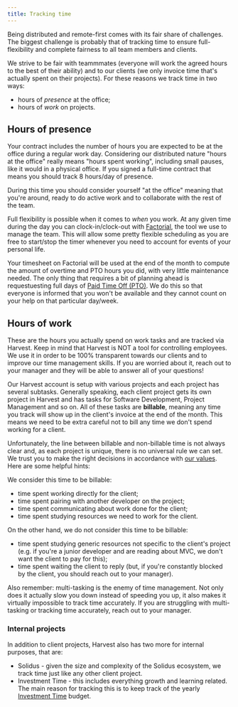 ```yaml
---
title: Tracking time
---
```


Being distributed and remote-first comes with its fair share of challenges. The biggest challenge
is probably that of tracking time to ensure full-flexibility and complete fairness to all team
members and clients.

We strive to be fair with teammmates (everyone will work the agreed hours to the best of their
ability) and to our clients (we only invoice time that's actually spent on their projects).
For these reasons we track time in two ways:

* hours of _presence_ at the office;
* hours of _work_ on projects.

## Hours of presence

Your contract includes the number of hours you are expected to be at the office during a regular
work day. Considering our distributed nature "hours at the office" really means "hours spent working",
including small pauses, like it would in a physical office. If you signed a full-time contract that
means you should track 8 hours/day of presence.

During this time you should consider yourself "at the office" meaning that you're around, ready to
do active work and to collaborate with the rest of the team.

Full flexibility is possible when it comes to _when_ you work. At any given time during
the day you can clock-in/clock-out with [Factorial](https://factorialhr.com/), the tool we use to manage
the team. This will allow some pretty flexible scheduling as you are free to start/stop the timer whenever
you need to account for events of your personal life.

Your timesheet on Factorial will be used at the end of the month to compute the amount of overtime
and PTO hours you did, with very little maintenance needed. The only thing that requires a bit of planning
ahead is requestuesting full days of [Paid Time Off (PTO)](/people-ops/paid-time-off/). We do this
so that everyone is informed that you won't be available and they cannot count on your help on that
particular day/week.

## Hours of work

These are the hours you actually spend on work tasks and are tracked via Harvest. Keep in mind that
Harvest is NOT a tool for controlling employees. We use it in order to be 100% transparent towards
our clients and to improve our time management skills. If you are worried about it, reach out to
your manager and they will be able to answer all of your questions!

Our Harvest account is setup with various projects and each project has several subtasks. Generally
speaking, each client project gets its own project in Harvest and has tasks for Software
Development, Project Management and so on. All of these tasks are **billable**, meaning any time you
track will show up in the client's invoice at the end of the month. This means we need to be extra
careful not to bill any time we don't spend working for a client.

Unfortunately, the line between billable and non-billable time is not always clear and, as each
project is unique, there is no universal rule we can set. We trust you to make the right decisions
in accordance with [our values](about-us/values).
Here are some helpful hints:

We consider this time to be billable:

- time spent working directly for the client;
- time spent pairing with another developer on the project;
- time spent communicating about work done for the client;
- time spent studying resources we need to work for the client.

On the other hand, we do not consider this time to be billable:

- time spent studying generic resources not specific to the client's project (e.g. if you're a
  junior developer and are reading about MVC, we don't want the client to pay for this);
- time spent waiting the client to reply (but, if you're constantly blocked by the client, you
  should reach out to your manager).

Also remember: multi-tasking is the enemy of time management. Not only does it actually slow you
down instead of speeding you up, it also makes it virtually impossible to track time accurately. If
you are struggling with multi-tasking or tracking time accurately, reach out to your manager.

### Internal projects

In addition to client projects, Harvest also has two more for internal purposes, that are:

* Solidus - given the size and complexity of the Solidus ecosystem, we track time just like any other client project.
* Investment Time - this includes everything growth and learning related. The main reason for tracking this is to keep
track of the yearly [Investment Time](personal-growth/investment-time) budget.
